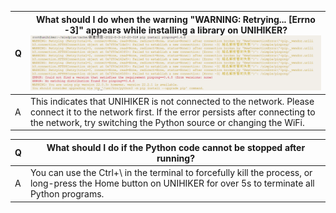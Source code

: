 | **Q** | **What should I do when the warning "WARNING: Retrying... [Errno -3]" appears while installing a library on UNIHIKER?**![](img/Installing_Python_library_failed_Warning__Retrying_Errno_3/1721641219469-e952b1fd-62c4-45f2-a252-0d8d4f01a745.png) |
| --- | --- |
| A | This indicates that UNIHIKER is not connected to the network. Please connect it to the network first. If the error persists after connecting to the network, try switching the Python source or changing the WiFi. |

| **Q** | **What should I do if the Python code cannot be stopped after running?** |
| --- | --- |
| A | You can use the Ctrl+\\ in the terminal to forcefully kill the process, or long-press the Home button on UNIHIKER for over 5s to terminate all Python programs. |

